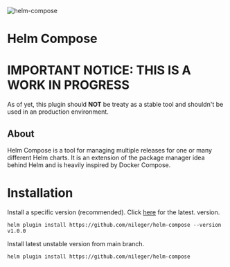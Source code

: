 ![helm-compose](https://user-images.githubusercontent.com/18513179/212163260-4dbd4374-e05c-4165-955f-f79fe31a1be8.png)
# Helm Compose

# IMPORTANT NOTICE: THIS IS A WORK IN PROGRESS
As of yet, this plugin should __NOT__ be treaty as a stable tool and shouldn't be used in an production environment.

## About
Helm Compose is a tool for managing multiple releases for one or many different Helm charts. It is an extension of the package manager idea behind Helm and is heavily inspired by Docker Compose.

# Installation
Install a specific version (recommended). Click [here](https://github.com/nileger/helm-compose/releases/latest) for the latest. version.
```
helm plugin install https://github.com/nileger/helm-compose --version v1.0.0
```

Install latest unstable version from main branch.
```
helm plugin install https://github.com/nileger/helm-compose
```
